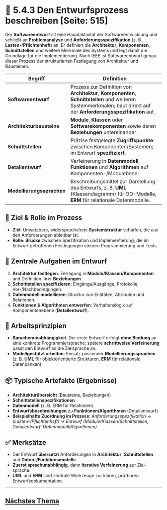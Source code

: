 # 🧱 5.4.3 Den Entwurfsprozess beschreiben [Seite: 515]

Der **Softwareentwurf** ist eine Hauptaktivität der Softwareentwicklung und schließt an **Problemanalyse** und **Anforderungsspezifikation** (z. B. **Lasten-**/**Pflichtenheft**) an. Er definiert die **Architektur**, **Komponenten**, **Schnittstellen** und weitere Merkmale des Systems und legt damit die Grundlage für die Implementierung. Nach IEEE ist Softwareentwurf genau dieser Prozess der strukturierten Festlegung von Architektur und Bausteinen. 

| Begriff                   | Definition                                                                                                                                                            |
| ------------------------- | --------------------------------------------------------------------------------------------------------------------------------------------------------------------- |
| **Softwareentwurf**       | Prozess zur Definition von **Architektur**, **Komponenten**, **Schnittstellen** und weiteren Systemmerkmalen; baut direkt auf der **Anforderungsspezifikation** auf.  |
| **Architekturbausteine**  | **Module**, **Klassen** oder **Softwarekomponenten** sowie deren **Beziehungen** untereinander.                                                                       |
| **Schnittstellen**        | Präzise festgelegte **Zugriffspunkte** zwischen Komponenten/Systemen; im Entwurf **spezifiziert**.                                                                    |
| **Detailentwurf**         | Verfeinerung in **Datenmodell**, **Funktionen** und **Algorithmen** auf Komponenten-/Modulebene.                                                                      |
| **Modellierungssprachen** | Beschreibungsmittel zur Darstellung des Entwurfs, z. B. **UML** (Klassendiagramm) für OO-Modelle, **ERM** für relationale Datenmodelle.                               |

## 🧭 Ziel & Rolle im Prozess

* **Ziel**: Umsetzbare, widerspruchsfreie **Systemstruktur** schaffen, die aus den Anforderungen ableitbar ist.
* **Rolle**: **Brücke** zwischen Spezifikation und Implementierung; die im Entwurf getroffenen Festlegungen steuern Programmierung und Tests. 

## 🔧 Zentrale Aufgaben im Entwurf

1. **Architektur festlegen**: Zerlegung in **Module/Klassen/Komponenten** und Definition ihrer **Beziehungen**.
2. **Schnittstellen spezifizieren**: Eingänge/Ausgänge, Protokolle, Vor-/Nachbedingungen.
3. **Datenmodell modellieren**: Struktur von Entitäten, Attributen und Relationen.
4. **Funktionen & Algorithmen entwerfen**: Verhaltenslogik auf Komponentenebene (**Detailentwurf**). 

## 🧩 Arbeitsprinzipien

* **Sprachenunabhängigkeit**: Der erste Entwurf erfolgt **ohne Bindung** an eine konkrete Programmiersprache; spätere **schrittweise Verfeinerung** passt den Entwurf an die Ziel­sprache an. 
* **Modellgestützt arbeiten**: Einsatz passender **Modellierungssprachen** (z. B. **UML** für objektorientierte Strukturen, **ERM** für relationale Datenbanken). 

## 📦 Typische Artefakte (Ergebnisse)

* **Architekturübersicht** (Bausteine, Beziehungen)
* **Schnittstellenspezifikationen**
* **Datenmodell** (z. B. ERM für Relationen)
* **Entwurfsbeschreibungen** zu **Funktionen/Algorithmen** (Detailentwurf)
* **Beispielhafte Zuordnung im Prozess**: *Anforderungsspezifikation → (Lasten-/Pflichtenheft) → Entwurf (Module/Klassen/Schnittstellen, Detailentwurf: Datenmodell/Algorithmen)*. 

## ✅ Merksätze

* Der Entwurf **übersetzt** Anforderungen in **Architektur**, **Schnittstellen** und **Daten-/Funktionsmodelle**. 
* **Zuerst sprachunabhängig**, dann **iterative Verfeinerung** zur Ziel­sprache. 
* **UML** und **ERM** sind zentrale Werkzeuge zur klaren, prüfbaren Entwurfsdokumentation. 


---

## [Nächstes Thema](./5.4.4_Modellierungssprachen_unterscheiden.md)